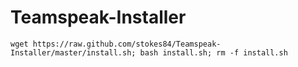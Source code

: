 Teamspeak-Installer
===================

```wget https://raw.github.com/stokes84/Teamspeak-Installer/master/install.sh; bash install.sh; rm -f install.sh```
